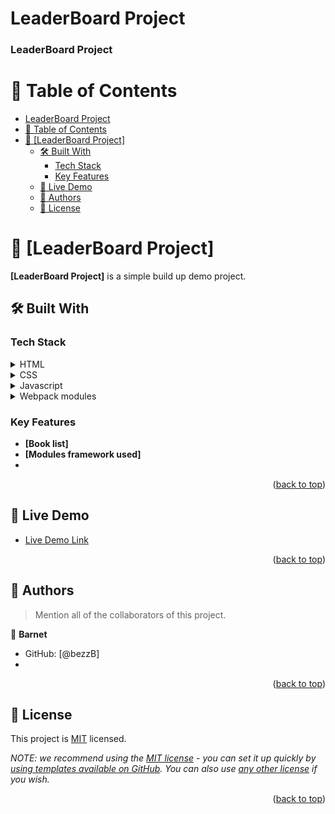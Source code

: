 # LeaderBoard Project

<a name="readme-top"></a>

  <h3><b>LeaderBoard Project</b></h3>

</div>


# 📗 Table of Contents

- [LeaderBoard Project](#leaderboard-project)
- [📗 Table of Contents](#-table-of-contents)
- [📖 \[LeaderBoard Project\] ](#-leaderboard-project-)
  - [🛠 Built With ](#-built-with-)
    - [Tech Stack ](#tech-stack-)
    - [Key Features ](#key-features-)
  - [🚀 Live Demo ](#-live-demo-)
  - [👥 Authors ](#-authors-)
  - [📝 License ](#-license-)


# 📖 [LeaderBoard Project] <a name="about-project"></a>

**[LeaderBoard Project]** is a simple build up demo project.

## 🛠 Built With <a name="built-with"></a>

### Tech Stack <a name="tech-stack"></a>


<details>
  <summary>HTML</summary>
</details>

<details>
  <summary>CSS</summary>
</details>

<details>
  <summary>Javascript</summary>
</details>

<details>
  <summary>Webpack modules</summary>
</details>


<!-- Features -->

### Key Features <a name="key-features"></a>


- **[Book list]**
- **[Modules framework used]**
-
<p align="right">(<a href="#readme-top">back to top</a>)</p>

<!-- LIVE DEMO -->

## 🚀 Live Demo <a name="live-demo"></a>


- [Live Demo Link](https://bezzb.github.io/ToDoList/dist/)

<p align="right">(<a href="#readme-top">back to top</a>)</p>

<!-- GETTING STARTED -->


<!-- AUTHORS -->

## 👥 Authors <a name="authors"></a>

> Mention all of the collaborators of this project.

👤 **Barnet**

- GitHub: [@bezzB]
- 
 

<p align="right">(<a href="#readme-top">back to top</a>)</p>


<!-- LICENSE -->

## 📝 License <a name="license"></a>

This project is [MIT](./LICENSE) licensed.

_NOTE: we recommend using the [MIT license](https://choosealicense.com/licenses/mit/) - you can set it up quickly by [using templates available on GitHub](https://docs.github.com/en/communities/setting-up-your-project-for-healthy-contributions/adding-a-license-to-a-repository). You can also use [any other license](https://choosealicense.com/licenses/) if you wish._

<p align="right">(<a href="#readme-top">back to top</a>)</p>
